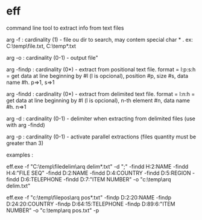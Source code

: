 # eff
command line tool to extract info from text files

arg -f : cardinality (1) - file ou dir to search, may contem special char * . ex: C:\temp\file.txt, C:\temp\*.txt

arg -o : cardinality (0-1) - output file"

arg -findp : cardinality (0*) - extract from positional text file. format = l:p:s:h = get data at line beginning by #l (l is opcional), position #p, size #s, data name #h. p=>1, s=>1

arg -findd : cardinality (0*) - extract from delimited text file. format = l:n:h = get data at line beginning by #l (l is opcional), n-th element #n, data name #h. n=>1

arg -d : cardinality (0-1) - delimiter when extracting from delimited files (use with arg -findd)

arg -p : cardinality (0-1) - activate parallel extractions (files quantity must be greater than 3)

examples : 

eff.exe -f "C:\temp\filedelim\arq delim*.txt" -d ";" -findd H:2:NAME -findd H:4:"FILE SEQ" -findd D:2:NAME -findd D:4:COUNTRY -findd D:5:REGION -findd D:6:TELEPHONE -findd D:7:"ITEM NUMBER" -o "c:\temp\arq delim.txt"

eff.exe -f "c:\temp\filepos\arq pos*.txt" -findp D:2:20:NAME -findp D:24:20:COUNTRY -findp D:64:15:TELEPHONE -findp D:89:6:"ITEM NUMBER" -o "c:\temp\arq pos.txt" -p
